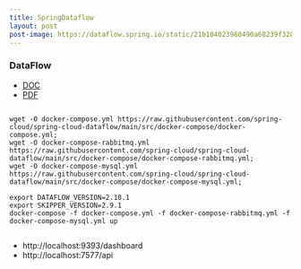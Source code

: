 ```yaml
---
title: SpringDataflow
layout: post
post-image: https://dataflow.spring.io/static/21b104023960490a68239f328ac8055e/ee604/screen-dataflow.png
---
```


### DataFlow
- [DOC](https://dataflow.spring.io/docs/installation/local/docker/)
- [PDF](/assets/springdataflow/spring-data-flow-reference.pdf)

```shell

wget -O docker-compose.yml https://raw.githubusercontent.com/spring-cloud/spring-cloud-dataflow/main/src/docker-compose/docker-compose.yml;
wget -O docker-compose-rabbitmq.yml https://raw.githubusercontent.com/spring-cloud/spring-cloud-dataflow/main/src/docker-compose/docker-compose-rabbitmq.yml;
wget -O docker-compose-mysql.yml https://raw.githubusercontent.com/spring-cloud/spring-cloud-dataflow/main/src/docker-compose/docker-compose-mysql.yml;

export DATAFLOW_VERSION=2.10.1
export SKIPPER_VERSION=2.9.1
docker-compose -f docker-compose.yml -f docker-compose-rabbitmq.yml -f docker-compose-mysql.yml up


```

- http://localhost:9393/dashboard
- http://localhost:7577/api
